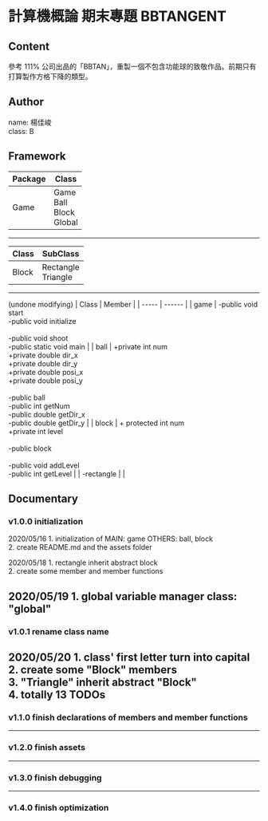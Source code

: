 # 計算機概論 期末專題 BBTANGENT
## Content
參考 111% 公司出品的「BBTAN」，重製一個不包含功能球的致敬作品。前期只有打算製作方格下降的類型。

## Author
name: 楊佳峻<br/>
class: B<br/>

## Framework
| Package | Class |
| ------- | ------------------------------- |
| Game | Game<br/>Ball<br/>Block<br/>Global |
---
| Class | SubClass |
| ----- | ---------------------- |
| Block | Rectangle<br/>Triangle |
---
(undone modifying)
| Class | Member |
| ----- | ------ |
| game | -public void start<br/>-public void initialize<br/><br/>-public void shoot<br/>-public static void main |
| ball | +private int num<br/>+private double dir_x<br/>+private double dir_y<br/>+private double posi_x<br/>+private double posi_y<br/><br/>-public ball<br/>-public int getNum<br/>-public double getDir_x<br/>-public double getDir_y |
| block | + protected int num<br/>+private int level<br/><br/>-public block<br/><br/>-public void addLevel<br/>-public int getLevel |
| -rectangle |  |

## Documentary
### v1.0.0  initialization
2020/05/16 1. initialization of MAIN: game OTHERS: ball, block<br/>
           2. create README.md and the assets folder<br/>

2020/05/18 1. rectangle inherit abstract block<br/>
           2. create some member and member functions<br/>

2020/05/19 1. global variable manager class: "global"<br/>
---
### v1.0.1 rename class name
2020/05/20 1. class' first letter turn into capital<br/>
           2. create some "Block" members<br/>
           3. "Triangle" inherit abstract "Block"<br/>
           4. totally 13 TODOs<br/>
---
### v1.1.0 finish declarations of members and member functions
---
### v1.2.0 finish assets
---
### v1.3.0 finish debugging
---
### v1.4.0 finish optimization
